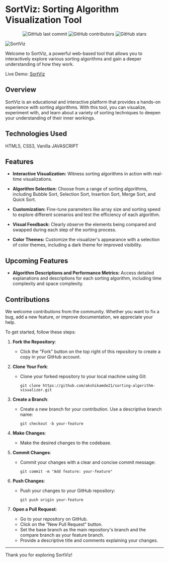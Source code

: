 # SortViz: Sorting Algorithm Visualization Tool
<p align="center">
  <img src="https://img.shields.io/github/last-commit/akshikamde21/sorting-algorithm-visualizer" alt="GitHub last commit">
  <img src="https://img.shields.io/github/contributors/akshikamde21/sorting-algorithm-visualizer" alt="GitHub contributors">
  <img src="https://img.shields.io/github/stars/akshikamde21/sorting-algorithm-visualizer?style=social" alt="GitHub stars">
</p>


![SortViz](https://github.com/akshikamde21/sorting-algorithm-visualizer/blob/1450899a84d219b68f424768a1abb9bef719d905/assets/demo2.png)

Welcome to SortViz, a powerful web-based tool that allows you to interactively explore various sorting algorithms and gain a deeper understanding of how they work.

Live Demo: [SortViz](https://akshikamde21.github.io/sorting-algorithm-visualizer/)

## Overview

SortViz is an educational and interactive platform that provides a hands-on experience with sorting algorithms. With this tool, you can visualize, experiment with, and learn about a variety of sorting techniques to deepen your understanding of their inner workings.

## Technologies Used
HTML5, CSS3, Vanilla JAVASCRIPT

## Features

- **Interactive Visualization:** 
Witness sorting algorithms in action with real-time visualizations.

- **Algorithm Selection:**
Choose from a range of sorting algorithms, including Bubble Sort, Selection Sort, Insertion Sort, Merge Sort, and Quick Sort.

- **Customization:**
Fine-tune parameters like array size and sorting speed to explore different scenarios and test the efficiency of each algorithm.

- **Visual Feedback:**
Clearly observe the elements being compared and swapped during each step of the sorting process.

- **Color Themes:**
Customize the visualizer's appearance with a selection of color themes, including a dark theme for improved visibility.

## Upcoming Features

- **Algorithm Descriptions and Performance Metrics:**
Access detailed explanations and descriptions for each sorting algorithm, including time complexity and space complexity.

## Contributions

We welcome contributions from the community. Whether you want to fix a bug, add a new feature, or improve documentation, we appreciate your help.

To get started, follow these steps:

1. **Fork the Repository**:
   - Click the "Fork" button on the top right of this repository to create a copy in your GitHub account.

2. **Clone Your Fork**:
   - Clone your forked repository to your local machine using Git:
     ```
     git clone https://github.com/akshikamde21/sorting-algorithm-visualizer.git
     ```

3. **Create a Branch**:
   - Create a new branch for your contribution. Use a descriptive branch name:
     ```
     git checkout -b your-feature
     ```

4. **Make Changes**:
   - Make the desired changes to the codebase.

5. **Commit Changes**:
   - Commit your changes with a clear and concise commit message:
     ```
     git commit -m "Add feature: your-feature"
     ```

6. **Push Changes**:
   - Push your changes to your GitHub repository:
     ```
     git push origin your-feature
     ```

7. **Open a Pull Request**:
   - Go to your repository on GitHub.
   - Click on the "New Pull Request" button.
   - Set the base branch as the main repository's branch and the compare branch as your feature branch.
   - Provide a descriptive title and comments explaining your changes.
---

Thank you for exploring SortViz! 
